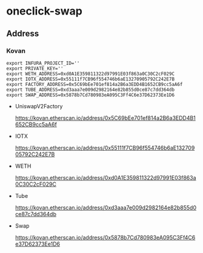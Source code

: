 oneclick-swap
=============

## Address

### Kovan

```
export INFURA_PROJECT_ID=''
export PRIVATE_KEY=''
export WETH_ADDRESS=0xd0A1E359811322d97991E03f863a0C30C2cF029C
export IOTX_ADDRESS=0x55111f7CB96f554746b6aE13270905792C242E7B
export FACTORY_ADDRESS=0x5C69bEe701ef814a2B6a3EDD4B1652CB9cc5aA6f
export TUBE_ADDRESS=0xd3aaa7e009d2982164e82b855d0ce87c7dd364db
export SWAP_ADDRESS=0x5878b7Cd780983eA095C3Ff4C6e37D62373Ee1D6
```

- UniswapV2Factory

  https://kovan.etherscan.io/address/0x5C69bEe701ef814a2B6a3EDD4B1652CB9cc5aA6f

- IOTX

  https://kovan.etherscan.io/address/0x55111f7CB96f554746b6aE13270905792C242E7B

- WETH

  https://kovan.etherscan.io/address/0xd0A1E359811322d97991E03f863a0C30C2cF029C

- Tube

  https://kovan.etherscan.io/address/0xd3aaa7e009d2982164e82b855d0ce87c7dd364db

- Swap

  https://kovan.etherscan.io/address/0x5878b7Cd780983eA095C3Ff4C6e37D62373Ee1D6
